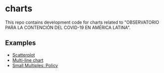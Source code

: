 # charts

This repo contains development code for charts related to "OBSERVATORIO PARA LA CONTENCIÓN DEL COVID-19 EN AMÉRICA LATINA".

## Examples

- [Scatterplot](scatterplot/index.html)
- [Multi-line chart](multi_line/index.html)
- [Small Multiples: Policy](multiples_policy/index.html)
